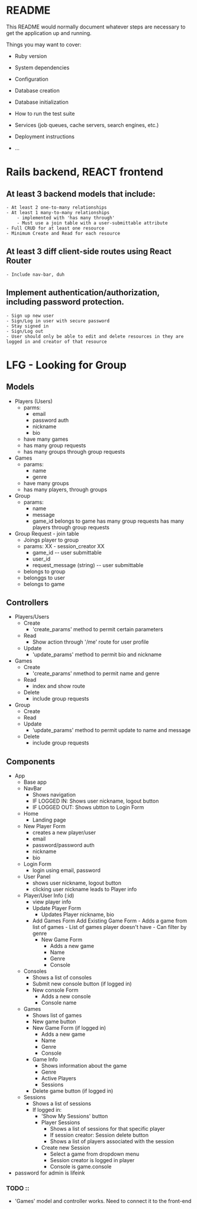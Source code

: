 # README

This README would normally document whatever steps are necessary to get the
application up and running.

Things you may want to cover:

* Ruby version

* System dependencies

* Configuration

* Database creation

* Database initialization

* How to run the test suite

* Services (job queues, cache servers, search engines, etc.)

* Deployment instructions

* ...

# Rails backend, REACT frontend
## At least 3 backend models that include:
	- At least 2 one-to-many relationships
	- At least 1 many-to-many relationships
		- implemented with 'has many through'
		- Must use a join table with a user-submittable attribute
	- Full CRUD for at least one resource
	- Minimum Create and Read for each resource
## At least 3 diff client-side routes using React Router
	- Include nav-bar, duh
## Implement authentication/authorization, including password protection.
	- Sign up new user
	- Sign/Log in user with secure password
	- Stay signed in
	- Sign/Log out
	- User should only be able to edit and delete resources in they are logged in and creator of that resource

# LFG - Looking for Group
## Models
* Players (Users)
    - parms:
        - email
        - password auth
        - nickname
        - bio
	- have many games
	- has many group requests
    - has many groups through group requests
* Games
    - params:
        - name
        - genre
	- have many groups
	- has many players, through groups
* Group
    - params:
        - name
        - message
        - game_id
    belongs to game
    has many group requests
    has many players through group requests
* Group Request - join table
    - Joings player to group
    - params:
        XX - session_creator XX
        - game_id -- user submittable
        - user_id
        - request_message (string) -- user submittable
	- belongs to group
    - belonggs to user
    - belongs to game
## Controllers
* Players/Users
    - Create
        - 'create_params' method to permit certain parameters
    - Read
        - Show action through '/me' route for user profile
    - Update
        - 'update_params' method to permit bio and nickname
* Games
    - Create
        - 'create_params' nmethod to permit name and genre
    - Read
        - index and show route
    - Delete
        - include group requests
* Group
    - Create
    - Read
    - Update
        - 'update_params' method to permit update to name and message
    - Delete
        - include group requests
## Components
* App
    - Base app
    * NavBar
         - Shows navigation
         - IF LOGGED IN: Shows user nickname, logout button
         - IF LOGGED OUT: Shows ubtton to Login Form
    * Home
        - Landing page
    * New Player Form
        - creates a new player/user
        - email
        - password/password auth
        - nickname
        - bio
    * Login Form
        - login using email, password
    * User Panel
        - shows user nickname, logout button
        - clicking user nickname leads to Player info
    * Player/User Info (:id)
        - view player info
        * Update Player Form
            - Updates Player nickname, bio
        * Add Games Form
            Add Existing Game Form
                - Adds a game from list of games
                - List of games player doesn't have
                - Can filter by genre
            * New Game Form
                - Adds a new game
                - Name
                - Genre
                - Console
    * Consoles
        - Shows a list of consoles
        - Submit new console button (if logged in)
        * New console Form
            - Adds a new console
            - Console name
    * Games
        - Shows list of games
        - New game button
        * New Game Form (if logged in)
            - Adds a new game
            - Name
            - Genre
            - Console
        * Game Info
            - Shows information about the game
            - Genre
            - Active Players
            - Sessions
        - Delete game button (if logged in)
    * Sessions
        - Shows a list of sessions
        - If logged in:
            - 'Show My Sessions' button
            * Player Sessions
                - Shows a list of sessions for that specific player
                - If session creator: Session delete button
                - Shows a list of players associated with the session
            * Create new Session
                - Select a game from dropdown menu
                - Session creator is logged in player
                - Console is game.console
* password for admin is lifeink

### TODO ::
- 'Games' model and controller works. Need to connect it to the front-end